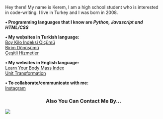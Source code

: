 Hey there! My name is Kerem, I am a high school student who is interested in code-writing. I live in Turkey and I was born in 2008.

<b>• Programming languages that I know are <i>Python, Javascript and HTML/CSS</i></b>

<b>• My websites in Turkish language:</b><br>
<a href="https://keremindeks.glitch.me" target="_blank">Boy Kilo İndeksi Ölçümü</a><br>
<a href="https://keremdonusum.glitch.me" target="_blank">Birim Dönüşümü</a><br>
<a href="http://theartist.rf.gd" target="_blank">Çeşitli Hizmetler</a>

<b>• My websites in English language:</b><br>
<a href="https://keremindex.glitch.me" target="_blank">Learn Your Body Mass Index</a><br>
<a href="https://keremtransformation.glitch.me" target="_blank">Unit Transformation</a>

<b>• To collaborate/communicate with me:</b><br>
<a href="https://www.instagram.com/anti.disestablishmentarianist/" target="_blank">Instagram</a>
<center><h3>Also You Can Contact Me By...</h3></center>
<a align="left" href="https://discord.com/users/615945702991724544" target="_blank"><img src="https://img.shields.io/badge/discord%20-7289DA.svg?&style=for-the-badge&logo=discord&logoColor=white"></a>
